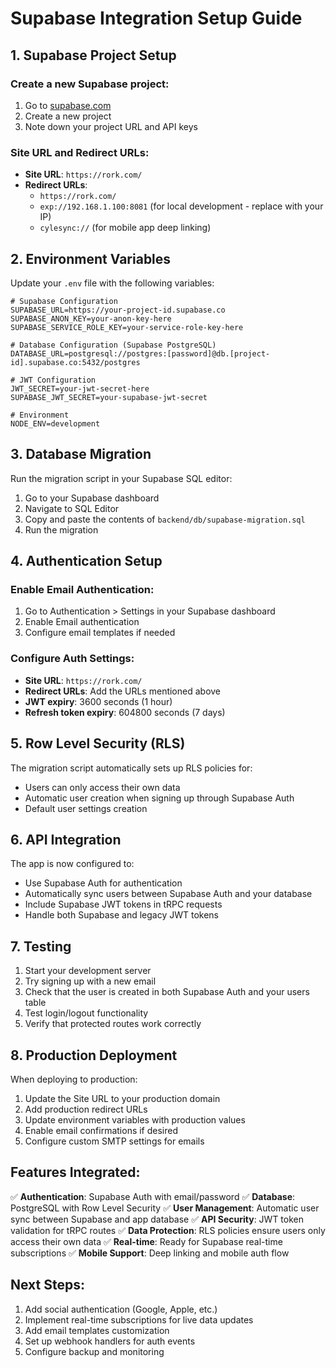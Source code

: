 # Supabase Integration Setup Guide

## 1. Supabase Project Setup

### Create a new Supabase project:
1. Go to [supabase.com](https://supabase.com)
2. Create a new project
3. Note down your project URL and API keys

### Site URL and Redirect URLs:
- **Site URL**: `https://rork.com/`
- **Redirect URLs**: 
  - `https://rork.com/`
  - `exp://192.168.1.100:8081` (for local development - replace with your IP)
  - `cylesync://` (for mobile app deep linking)

## 2. Environment Variables

Update your `.env` file with the following variables:

```env
# Supabase Configuration
SUPABASE_URL=https://your-project-id.supabase.co
SUPABASE_ANON_KEY=your-anon-key-here
SUPABASE_SERVICE_ROLE_KEY=your-service-role-key-here

# Database Configuration (Supabase PostgreSQL)
DATABASE_URL=postgresql://postgres:[password]@db.[project-id].supabase.co:5432/postgres

# JWT Configuration
JWT_SECRET=your-jwt-secret-here
SUPABASE_JWT_SECRET=your-supabase-jwt-secret

# Environment
NODE_ENV=development
```

## 3. Database Migration

Run the migration script in your Supabase SQL editor:

1. Go to your Supabase dashboard
2. Navigate to SQL Editor
3. Copy and paste the contents of `backend/db/supabase-migration.sql`
4. Run the migration

## 4. Authentication Setup

### Enable Email Authentication:
1. Go to Authentication > Settings in your Supabase dashboard
2. Enable Email authentication
3. Configure email templates if needed

### Configure Auth Settings:
- **Site URL**: `https://rork.com/`
- **Redirect URLs**: Add the URLs mentioned above
- **JWT expiry**: 3600 seconds (1 hour)
- **Refresh token expiry**: 604800 seconds (7 days)

## 5. Row Level Security (RLS)

The migration script automatically sets up RLS policies for:
- Users can only access their own data
- Automatic user creation when signing up through Supabase Auth
- Default user settings creation

## 6. API Integration

The app is now configured to:
- Use Supabase Auth for authentication
- Automatically sync users between Supabase Auth and your database
- Include Supabase JWT tokens in tRPC requests
- Handle both Supabase and legacy JWT tokens

## 7. Testing

1. Start your development server
2. Try signing up with a new email
3. Check that the user is created in both Supabase Auth and your users table
4. Test login/logout functionality
5. Verify that protected routes work correctly

## 8. Production Deployment

When deploying to production:
1. Update the Site URL to your production domain
2. Add production redirect URLs
3. Update environment variables with production values
4. Enable email confirmations if desired
5. Configure custom SMTP settings for emails

## Features Integrated:

✅ **Authentication**: Supabase Auth with email/password
✅ **Database**: PostgreSQL with Row Level Security
✅ **User Management**: Automatic user sync between Supabase and app database
✅ **API Security**: JWT token validation for tRPC routes
✅ **Data Protection**: RLS policies ensure users only access their own data
✅ **Real-time**: Ready for Supabase real-time subscriptions
✅ **Mobile Support**: Deep linking and mobile auth flow

## Next Steps:

1. Add social authentication (Google, Apple, etc.)
2. Implement real-time subscriptions for live data updates
3. Add email templates customization
4. Set up webhook handlers for auth events
5. Configure backup and monitoring